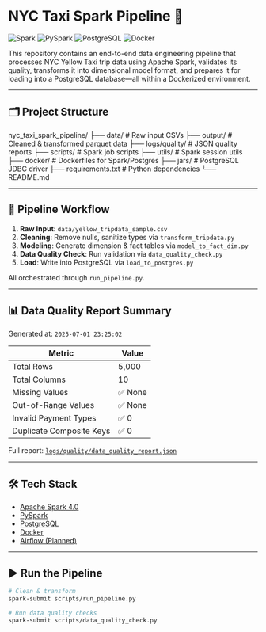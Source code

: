 # NYC Taxi Spark Pipeline 🚖

![Spark](https://img.shields.io/badge/Spark-4.0.0-orange)
![PySpark](https://img.shields.io/badge/PySpark-Pipeline-brightgreen)
![PostgreSQL](https://img.shields.io/badge/PostgreSQL-14-blue)
![Docker](https://img.shields.io/badge/Containerized-Docker-informational)

This repository contains an end-to-end data engineering pipeline that processes NYC Yellow Taxi trip data using Apache Spark, validates its quality, transforms it into dimensional model format, and prepares it for loading into a PostgreSQL database—all within a Dockerized environment.

---

## 🗂 Project Structure
nyc_taxi_spark_pipeline/
├── data/                          # Raw input CSVs
├── output/                        # Cleaned & transformed parquet data
├── logs/quality/                 # JSON quality reports
├── scripts/                      # Spark job scripts
├── utils/                        # Spark session utils
├── docker/                       # Dockerfiles for Spark/Postgres
├── jars/                         # PostgreSQL JDBC driver
├── requirements.txt              # Python dependencies
└── README.md

---

## 🔁 Pipeline Workflow

1. **Raw Input**: `data/yellow_tripdata_sample.csv`
2. **Cleaning**: Remove nulls, sanitize types via `transform_tripdata.py`
3. **Modeling**: Generate dimension & fact tables via `model_to_fact_dim.py`
4. **Data Quality Check**: Run validation via `data_quality_check.py`
5. **Load**: Write into PostgreSQL via `load_to_postgres.py`

All orchestrated through `run_pipeline.py`.

---

## 📊 Data Quality Report Summary

Generated at: `2025-07-01 23:25:02`

| Metric                          | Value       |
|----------------------------------|-------------|
| Total Rows                      | 5,000       |
| Total Columns                   | 10          |
| Missing Values                  | ✅ None     |
| Out-of-Range Values             | ✅ None     |
| Invalid Payment Types           | ✅ 0        |
| Duplicate Composite Keys        | ✅ 0        |

Full report: [`logs/quality/data_quality_report.json`](logs/quality/data_quality_report.json)

---

## 🛠 Tech Stack

- [Apache Spark 4.0](https://spark.apache.org/)
- [PySpark](https://spark.apache.org/docs/latest/api/python/)
- [PostgreSQL](https://www.postgresql.org/)
- [Docker](https://www.docker.com/)
- [Airflow (Planned)](https://airflow.apache.org/)

---

## ▶️ Run the Pipeline

```bash
# Clean & transform
spark-submit scripts/run_pipeline.py

# Run data quality checks
spark-submit scripts/data_quality_check.py